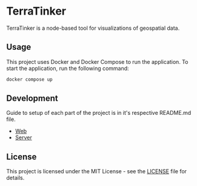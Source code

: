 # TerraTinker

TerraTinker is a node-based tool for visualizations of geospatial data.

## Usage

This project uses Docker and Docker Compose to run the application. To start the application, run the following command:

```bash
docker compose up
```

## Development

Guide to setup of each part of the project is in it's respective README.md file.

-   [Web](./web/README.md)
-   [Server](./server/README.md)

## License

This project is licensed under the MIT License - see the [LICENSE](LICENSE) file for details.
